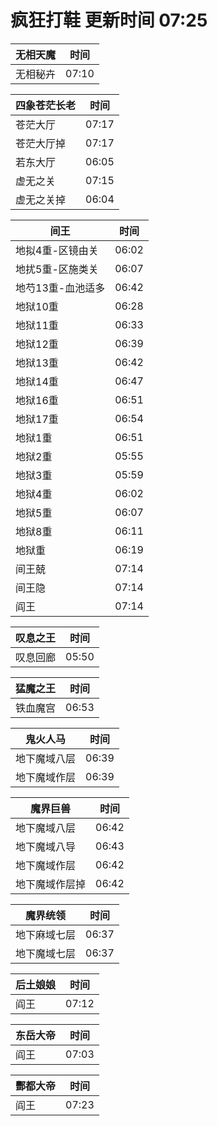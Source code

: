 # 疯狂打鞋 更新时间 07:25

| 无相天魔   | 时间    |
|--------|-------|
| 无相秘卉 | 07:10 |

| 四象苍茫长老   | 时间    |
|--------|-------|
| 苍茫大厅 | 07:17 |
| 苍茫大厅掉 | 07:17 |
| 若东大厅 | 06:05 |
| 虚无之关 | 07:15 |
| 虚无之关掉 | 06:04 |

| 间王   | 时间    |
|--------|-------|
| 地拟4重-区镜由关 | 06:02 |
| 地扰5重-区施类关 | 06:07 |
| 地芍13重-血池适多 | 06:42 |
| 地狱10重 | 06:28 |
| 地狱11重 | 06:33 |
| 地狱12重 | 06:39 |
| 地狱13重 | 06:42 |
| 地狱14重 | 06:47 |
| 地狱16重 | 06:51 |
| 地狱17重 | 06:54 |
| 地狱1重 | 06:51 |
| 地狱2重 | 05:55 |
| 地狱3重 | 05:59 |
| 地狱4重 | 06:02 |
| 地狱5重 | 06:07 |
| 地狱8重 | 06:11 |
| 地狱重 | 06:19 |
| 间王兢 | 07:14 |
| 间王隐 | 07:14 |
| 阎王 | 07:14 |

| 叹息之王   | 时间    |
|--------|-------|
| 叹息回廊 | 05:50 |

| 猛魔之王   | 时间    |
|--------|-------|
| 铁血魔宫 | 06:53 |

| 鬼火人马   | 时间    |
|--------|-------|
| 地下魔域八层 | 06:39 |
| 地下魔域作层 | 06:39 |

| 魔界巨兽   | 时间    |
|--------|-------|
| 地下魔域八层 | 06:42 |
| 地下魔域八导 | 06:43 |
| 地下魔域作层 | 06:42 |
| 地下魔域作层掉 | 06:42 |

| 魔界统领   | 时间    |
|--------|-------|
| 地下麻域七层 | 06:37 |
| 地下魔域七层 | 06:37 |

| 后土娘娘   | 时间    |
|--------|-------|
| 阎王 | 07:12 |

| 东岳大帝   | 时间    |
|--------|-------|
| 阎王 | 07:03 |

| 酆都大帝   | 时间    |
|--------|-------|
| 阎王 | 07:23 |